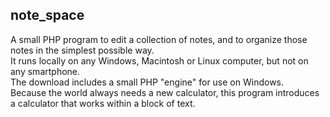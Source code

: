 ## note_space
A small PHP program to edit a collection of notes, and to organize those notes in the simplest possible way.
<br />
It runs locally on any Windows, Macintosh or Linux computer, but not on any smartphone.
<br />
The download includes a small PHP "engine" for use on Windows.
<br />
Because the world always needs a new calculator, this program introduces a calculator that works within a block of text.
<br />
